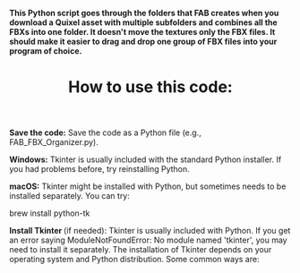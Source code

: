 <b> This Python script goes through the folders that FAB creates when you download a Quixel asset with multiple subfolders and combines all the FBXs into one folder. It doesn't move the textures only the FBX files. 
It should make it easier to drag and drop one group of FBX files into your program of choice. </b>


<header><h1>How to use this code:</h1></header>

<body>
<p><b>Save the code:</b> Save the code as a Python file (e.g., FAB_FBX_Organizer.py).

 <b>Windows:</b> Tkinter is usually included with the standard Python installer. If you had problems before, try reinstalling Python.

 <b>macOS:</b> Tkinter might be installed with Python, but sometimes needs to be installed separately. You can try:

brew install python-tk</p>


<b>Install Tkinter </b> (if needed): Tkinter is usually included with Python. If you get an error saying ModuleNotFoundError: No module named 'tkinter', you may need to install it separately. The installation of Tkinter depends on your operating system and Python distribution. Some common ways are:

  
</body>
